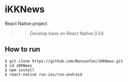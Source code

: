 # iKKNews
React Native project
>> Develop base on React Native 0.54
## How to run
```
$ git clone https://github.com/Banzuofan/iKKNews.git
$ cd iKKNews
$ npm install
$ react-native run-ios/run-android
```